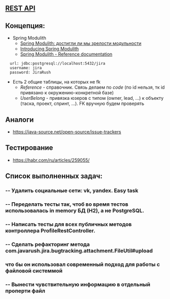 ## [REST API](http://localhost:8080/doc)

## Концепция:

- Spring Modulith
    - [Spring Modulith: достигли ли мы зрелости модульности](https://habr.com/ru/post/701984/)
    - [Introducing Spring Modulith](https://spring.io/blog/2022/10/21/introducing-spring-modulith)
    - [Spring Modulith - Reference documentation](https://docs.spring.io/spring-modulith/docs/current-SNAPSHOT/reference/html/)

```
  url: jdbc:postgresql://localhost:5432/jira
  username: jira
  password: JiraRush
```

- Есть 2 общие таблицы, на которых не fk
    - _Reference_ - справочник. Связь делаем по _code_ (по id нельзя, тк id привязано к окружению-конкретной базе)
    - _UserBelong_ - привязка юзеров с типом (owner, lead, ...) к объекту (таска, проект, спринт, ...). FK вручную будем
      проверять

## Аналоги

- https://java-source.net/open-source/issue-trackers

## Тестирование

- https://habr.com/ru/articles/259055/

## Список выполненных задач:

### -- Удалить социальные сети: vk, yandex. Easy task
### -- Переделать тесты так, чтоб во время тестов использовалась in memory БД (H2), а не PostgreSQL.
### -- Написать тесты для всех публичных методов контроллера ProfileRestController. 
### -- Сделать рефакторинг метода com.javarush.jira.bugtracking.attachment.FileUtil#upload 
### что бы он использовал современный подход для работы с файловой системмой
### -- Вынести чувствительную информацию в отдельный проперти файл
